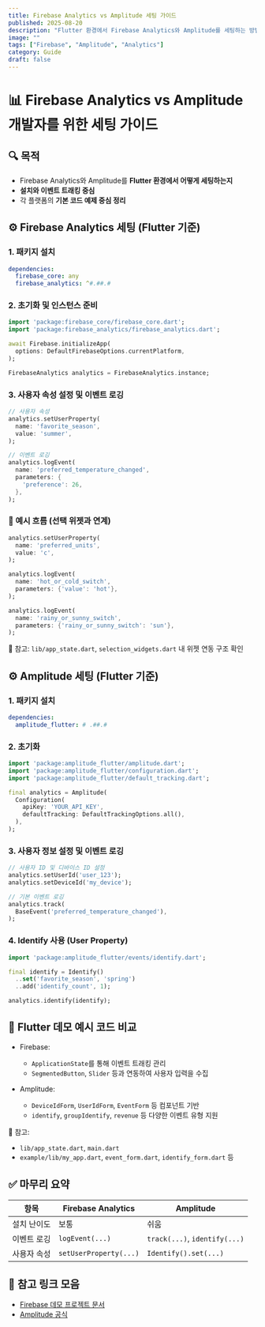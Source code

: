 ```yaml
---
title: Firebase Analytics vs Amplitude 세팅 가이드
published: 2025-08-20
description: "Flutter 환경에서 Firebase Analytics와 Amplitude를 세팅하는 방법과 실전 예시를 정리한 글입니다."
image: ""
tags: ["Firebase", "Amplitude", "Analytics"]
category: Guide
draft: false
---
```


# 📊 Firebase Analytics vs Amplitude 개발자를 위한 세팅 가이드

## 🔍 목적

- Firebase Analytics와 Amplitude를 **Flutter 환경에서 어떻게 세팅하는지**
- **설치와 이벤트 트래킹 중심**
- 각 플랫폼의 **기본 코드 예제 중심 정리**

## ⚙️ Firebase Analytics 세팅 (Flutter 기준)

### 1. 패키지 설치

```yaml
dependencies:
  firebase_core: any
  firebase_analytics: ^#.##.#
```

### 2. 초기화 및 인스턴스 준비

```dart
import 'package:firebase_core/firebase_core.dart';
import 'package:firebase_analytics/firebase_analytics.dart';

await Firebase.initializeApp(
  options: DefaultFirebaseOptions.currentPlatform,
);

FirebaseAnalytics analytics = FirebaseAnalytics.instance;
```

### 3. 사용자 속성 설정 및 이벤트 로깅

```dart
// 사용자 속성
analytics.setUserProperty(
  name: 'favorite_season',
  value: 'summer',
);

// 이벤트 로깅
analytics.logEvent(
  name: 'preferred_temperature_changed',
  parameters: {
    'preference': 26,
  },
);
```

### 🔧 예시 흐름 (선택 위젯과 연계)

```dart
analytics.setUserProperty(
  name: 'preferred_units',
  value: 'c',
);

analytics.logEvent(
  name: 'hot_or_cold_switch',
  parameters: {'value': 'hot'},
);

analytics.logEvent(
  name: 'rainy_or_sunny_switch',
  parameters: {'rainy_or_sunny_switch': 'sun'},
);
```

📁 참고: `lib/app_state.dart`, `selection_widgets.dart` 내 위젯 연동 구조 확인

## ⚙️ Amplitude 세팅 (Flutter 기준)

### 1. 패키지 설치

```yaml
dependencies:
  amplitude_flutter: # .##.#
```

### 2. 초기화

```dart
import 'package:amplitude_flutter/amplitude.dart';
import 'package:amplitude_flutter/configuration.dart';
import 'package:amplitude_flutter/default_tracking.dart';

final analytics = Amplitude(
  Configuration(
    apiKey: 'YOUR_API_KEY',
    defaultTracking: DefaultTrackingOptions.all(),
  ),
);
```

### 3. 사용자 정보 설정 및 이벤트 로깅

```dart
// 사용자 ID 및 디바이스 ID 설정
analytics.setUserId('user_123');
analytics.setDeviceId('my_device');

// 기본 이벤트 로깅
analytics.track(
  BaseEvent('preferred_temperature_changed'),
);
```

### 4. Identify 사용 (User Property)

```dart
import 'package:amplitude_flutter/events/identify.dart';

final identify = Identify()
  ..set('favorite_season', 'spring')
  ..add('identify_count', 1);

analytics.identify(identify);
```

## 🧪 Flutter 데모 예시 코드 비교

- Firebase:

  - `ApplicationState`를 통해 이벤트 트래킹 관리
  - `SegmentedButton`, `Slider` 등과 연동하여 사용자 입력을 수집

- Amplitude:

  - `DeviceIdForm`, `UserIdForm`, `EventForm` 등 컴포넌트 기반
  - `identify`, `groupIdentify`, `revenue` 등 다양한 이벤트 유형 지원

📁 참고:

- `lib/app_state.dart`, `main.dart`
- `example/lib/my_app.dart`, `event_form.dart`, `identify_form.dart` 등

## ✅ 마무리 요약

| 항목        | Firebase Analytics     | Amplitude                     |
| ----------- | ---------------------- | ----------------------------- |
| 설치 난이도 | 보통                   | 쉬움                          |
| 이벤트 로깅 | `logEvent(...)`        | `track(...)`, `identify(...)` |
| 사용자 속성 | `setUserProperty(...)` | `Identify().set(...)`         |

## 📁 참고 링크 모음

- [Firebase 데모 프로젝트 문서](https://support.google.com/analytics/answer/6367342#zippy=%2Cin-this-article)
- [Amplitude 공식](https://amplitude.com/ko-kr)
